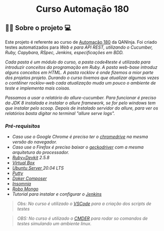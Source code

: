 <h1 align='Center'>Curso Automação 180</h1>

## 👨‍💻 Sobre o projeto 💻

Este projeto é referente ao curso de <a href='https://pages.qaninja.academy/automacao-180/' alt='link do curso A180'> Automação 180</a> da QANInja. 
Foi criado testes automatizados para <i>Web e para API REST, utilizando o Cucumber, Ruby, Capybara, RSpec, Jenkins, especificações em BDD.

Cada pasta é um módulo do curso, a pasta code4teste é utilizada para introduzir conceitos da programação em Ruby. A pasta web-base introduz alguns conceitos em HTML. A pasta rocklov é onde fizemos a mior parte dos projetos projeto. Durando o curso tivemos que atualizar algumas vezes o contêiner rocklov-web cada atualização muda um pouco o ambiente de teste e implementa mais coisas.

Passamos a usar o relatório do allure-cucumber. Para funcionar é preciso da JDK 8 instalada e instalar o allure framework, se for pelo windows tem que instalar pelo scoop. Depois de instalado servidor do allure, para ver os relatórios basta digitar no terminal "allure serve logs\".

### Pré-requisitos

* Caso use o Google Chrome é preciso ter o <a href='https://chromedriver.storage.googleapis.com/index.html' alt='versões do chromedriver'>chromedrive</a> na mesma versão do navegador.
* Caso use o Firefox é preciso baixar o <a href='https://github.com/mozilla/geckodriver/releases' alt='versões do geckodriver'>geckodriver</a> com a mesma arquitetura do processador.
* <a href='https://rubyinstaller.org/downloads/' alt='versões para download do ruby'>Ruby+Devkit</a> 2.5.8
* <a href='https://www.virtualbox.org/wiki/Downloads' alt='Download do virtual box'>Virtual Box</a>
* <a href='http://releases.ubuntu.com/20.04/ubuntu-20.04.2-live-server-amd64.iso' alt='Download do Ubuntu Serve'>Ubuntu Server </a> 20.04 LTS
* <a href='https://www.chiark.greenend.org.uk/~sgtatham/putty/latest.html' alt='Download do Putty'>Putty</a>
* <a href='https://gitlab.com/papito/rocklov-dc' alt='Download do Doker Composer'>Doker Composer</a>
* <a href='https://insomnia.rest/download' alt='Download do Insomnia'>Insomnia</a>
* <a href='https://robomongo.org/download' alt='Download do Robo Mongo'>Robo Mongo</a>
* Tutorial para instalar e configurar o <a href='https://medium.com/qacademy/rodando-o-jenkins-em-um-container-docker-4772986eb801' alt='Download do Robo Mongo'>Jenkins</a>

> Obs: No curso é utilizado o <a href='https://code.visualstudio.com/' alt='Download do VSCode'>VSCode</a> para a criação dos scripts de testes

> OBS: No curso é utilizado o <a href='https://github.com/cmderdev/cmder/releases/download/v1.3.18/cmder.zip' alt='Download do CMDER'>CMDER</a> para rodar so comandos de testes simulando um ambiente linux.

